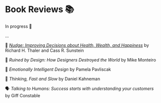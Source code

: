 # Book Reviews 📚

In progress 👀

...

🌻 [_Nudge: Improving Decisions about Health, Wealth, and Happiness_](nudge.md) by Richard H. Thaler and Cass R. Sunstein

👿 _Ruined by Design: How Designers Destroyed the World_ by Mike Monteiro

💖 _Emotionally Intelligent Design_ by Pamela Pavliscak

💭 _Thinking, Fast and Slow_ by Daniel Kahneman

🗣 _Talking to Humans: Success starts with understanding your customers_ by Giff Constable 
